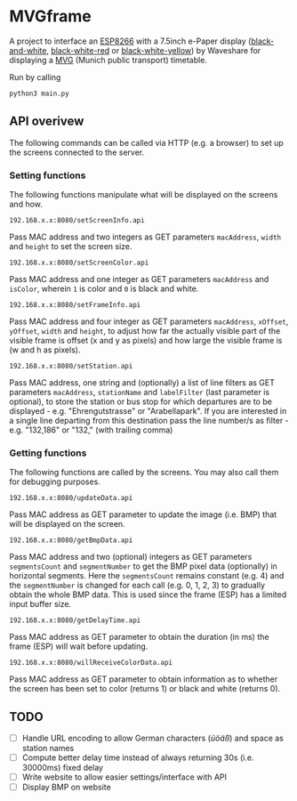 # MVGframe

A project to interface an [ESP8266](https://www.waveshare.com/wiki/E-Paper_ESP8266_Driver_Board) with a 7.5inch e-Paper display ([black-and-white](https://www.waveshare.com/wiki/7.5inch_e-Paper_HAT), [black-white-red](https://www.waveshare.com/wiki/7.5inch_e-Paper_HAT_(B)) or [black-white-yellow](https://www.waveshare.com/wiki/7.5inch_e-Paper_HAT_(C))) by Waveshare for displaying a [MVG](https://www.mvg.de/) (Munich public transport) timetable.

Run by calling

```sh
python3 main.py
```

## API overivew

The following commands can be called via HTTP (e.g. a browser) to set up the screens connected to the server.

### Setting functions

The following functions manipulate what will be displayed on the screens and how.

```
192.168.x.x:8080/setScreenInfo.api
```

Pass MAC address and two integers as GET parameters ```macAddress```, ```width``` and ```height``` to set the screen size.


```
192.168.x.x:8080/setScreenColor.api
```

Pass MAC address and one integer as GET parameters  ```macAddress``` and ```isColor```, wherein ```1``` is color and ```0``` is black and white.

```
192.168.x.x:8080/setFrameInfo.api
```

Pass MAC address and four integer as GET parameters  ```macAddress```, ```xOffset```, ```yOffset```, ```width``` and ```height```, to adjust how far the actually visible part of the visible frame is offset (x and y as pixels) and how large the visible frame is (w and h as pixels).

```
192.168.x.x:8080/setStation.api
```

Pass MAC address, one string and (optionally) a list of line filters as GET parameters  ```macAddress```, ```stationName``` and ```labelFilter``` (last parameter is optional), to store the station or bus stop for which departures are to be displayed - e.g. "Ehrengutstrasse" or "Arabellapark". If you are interested in a single line departing from this destination pass the line number/s as filter - e.g. "132,186" or "132," (with trailing comma)

### Getting functions

The following functions are called by the screens. You may also call them for debugging purposes.

```
192.168.x.x:8080/updateData.api
```

Pass MAC address as GET parameter to update the image (i.e. BMP) that will be displayed on the screen.

```
192.168.x.x:8080/getBmpData.api
```

Pass MAC address and two (optional) integers as GET parameters ```segmentsCount``` and ```segmentNumber``` to get the BMP pixel data (optionally) in horizontal segments. Here the ```segmentsCount``` remains constant (e.g. 4) and the ```segmentNumber``` is changed for each call (e.g. 0, 1, 2, 3) to gradually obtain the whole BMP data. This is used since the frame (ESP) has a limited input buffer size.

```
192.168.x.x:8080/getDelayTime.api
```

Pass MAC address as GET parameter to obtain the duration (in ms) the frame (ESP) will wait before updating.

```
192.168.x.x:8080/willReceiveColorData.api
```

Pass MAC address as GET parameter to obtain information as to whether the screen has been set to color (returns 1) or black and white (returns 0).


## TODO

- [ ] Handle URL encoding to allow German characters (*üöäß*) and space as station names
- [ ] Compute better delay time instead of always returning 30s (i.e. 30000ms) fixed delay
- [ ] Write website to allow easier settings/interface with API
- [ ] Display BMP on website
